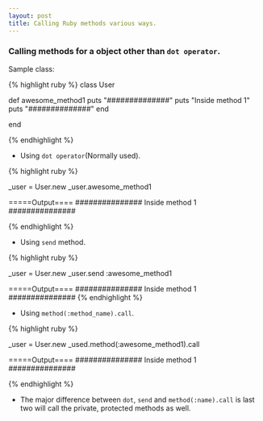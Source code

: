 ```yaml
---
layout: post
title: Calling Ruby methods various ways.
---
```


### Calling methods for a object other than `dot operator`.

Sample class:

{% highlight ruby %}
class User

  def awesome_method1
    puts "##############"
    puts "Inside method 1"
    puts "##############"
  end

end

{% endhighlight %}

* Using `dot operator`(Normally used).

{% highlight ruby %}

_user = User.new
_user.awesome_method1

=====Output====
###############
Inside method 1
###############

{% endhighlight %}

* Using `send` method.

{% highlight ruby %}

_user = User.new
_user.send :awesome_method1

=====Output====
###############
Inside method 1
###############
{% endhighlight %}

* Using `method(:method_name).call`.

{% highlight ruby %}

_user = User.new
_used.method(:awesome_method1).call

=====Output====
###############
Inside method 1
###############

{% endhighlight %}

* The major difference between `dot`, `send` and `method(:name).call` is last two will call the private, protected methods as well.


